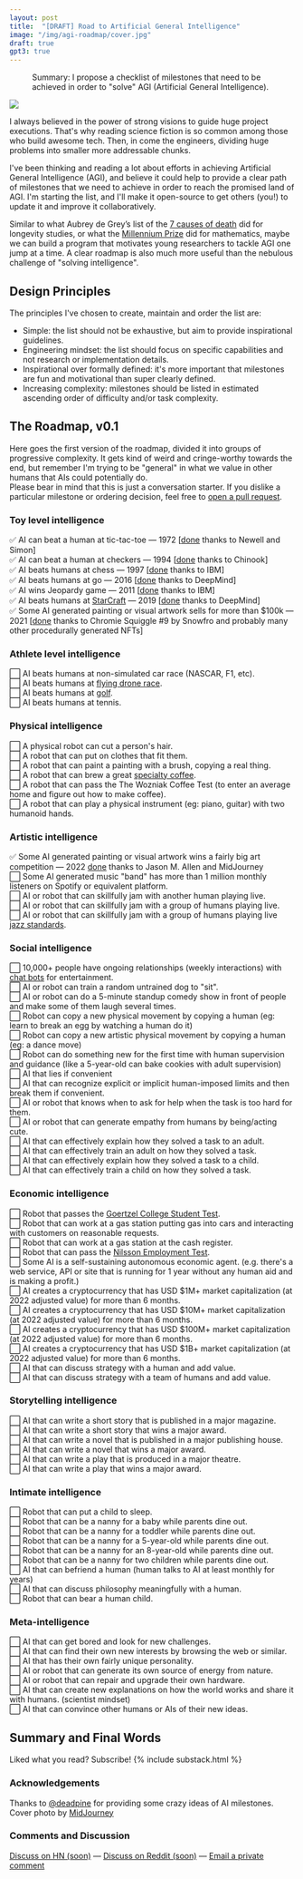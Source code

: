 ```yaml
---
layout: post
title:  "[DRAFT] Road to Artificial General Intelligence"
image: "/img/agi-roadmap/cover.jpg"
draft: true
gpt3: true
---
```

<figure>
  <figcaption style="text-align: left">
  Summary: I propose a checklist of milestones that need to be achieved in order to "solve" AGI (Artificial General Intelligence). 
  </figcaption>
</figure>
<img class="cover rounded" src="{{ page.image }}">

I always believed in the power of strong visions to guide huge project executions. That's why reading science fiction is so common among those who build awesome tech. Then, in come the engineers, dividing huge problems into smaller more addressable chunks. 

I've been thinking and reading a lot about efforts in achieving Artificial General Intelligence (AGI), and believe it could help to provide a clear path of milestones that we need to achieve in order to reach the promised land of AGI. I'm starting the list, and I'll make it open-source to get others (you!) to update it and improve it collaboratively. 

Similar to what Aubrey de Grey’s list of the [7 causes of death](https://www.longlonglife.org/en/transhumanism-longevity/aging/aubrey-de-grey/transhumanism-aubrey-de-greys-causes-of-aging-with-sens-foundation/) did for longevity studies, or what the [Millennium Prize](https://en.wikipedia.org/wiki/Millennium_Prize_Problems) did for mathematics, maybe we can build a program that motivates young researchers to tackle AGI one jump at a time. A clear roadmap is also much more useful than the nebulous challenge of "solving intelligence".


## Design Principles
The principles I've chosen to create, maintain and order the list are: 
- Simple: the list should not be exhaustive, but aim to provide inspirational guidelines.
- Engineering mindset: the list should focus on specific capabilities and not research or implementation details.
- Inspirational over formally defined: it's more important that milestones are fun and motivational than super clearly defined.
- Increasing complexity: milestones should be listed in estimated ascending order of difficulty and/or task complexity.

## The Roadmap, v0.1
Here goes the first version of the roadmap, divided it into groups of progressive complexity. It gets kind of weird and cringe-worthy towards the end, but remember I'm trying to be "general" in what we value in other humans that AIs could potentially do.  
Please bear in mind that this is just a conversation starter. If you dislike a particular milestone or ordering decision, feel free to [open a pull request](https://github.com/maraoz/maraoz.github.io/edit/master/_posts/2022-10-15-agi-roadmap.md).  

### Toy level intelligence 
✅ AI can beat a human at tic-tac-toe — 1972 [<a href="https://en.wikipedia.org/wiki/Tic-tac-toe#Strategy">done</a> thanks to Newell and Simon]<br />
✅ AI can beat a human at checkers — 1994 [<a href="https://en.wikipedia.org/wiki/Chinook_(computer_program)#Man_vs._Machine_World_Champion">done</a> thanks to Chinook]<br />
✅ AI beats humans at chess — 1997 [<a href="https://en.wikipedia.org/wiki/Deep_Blue_versus_Garry_Kasparov">done</a> thanks to IBM]<br />
✅ AI beats humans at go — 2016 [<a href="https://en.wikipedia.org/wiki/AlphaGo_versus_Lee_Sedol">done</a> thanks to DeepMind]<br />
✅ AI wins Jeopardy game — 2011 [<a href="https://en.wikipedia.org/wiki/IBM_Watson#Jeopardy!">done</a> thanks to IBM]<br />
✅ AI beats humans at [StarCraft](https://starcraft2.com/en-us/) — 2019 [<a href="https://en.wikipedia.org/wiki/AlphaStar_(software)">done</a> thanks to DeepMind]<br />
✅ Some AI generated painting or visual artwork sells for more than $100k — 2021 [<a href="https://etherscan.io/tx/0x66579f35ed2c335a218604bd1c0a1aaa938024f5a3c6d87884e4c01b3a90a0d4">done</a> thanks to Chromie Squiggle #9 by Snowfro and probably many other procedurally generated NFTs] <br />

### Athlete level intelligence
⬜ AI beats humans at non-simulated car race (NASCAR, F1, etc).<br />
⬜ AI beats humans at [flying drone race](http://arstechnica.com/gadgets/2015/08/the-new-underground-sport-of-first-person-drone-racing/). <br />
⬜ AI beats humans at [golf](https://www.youtube.com/watch?v=2CVURQdFILk). <br />
⬜ AI beats humans at tennis. <br />

### Physical intelligence
⬜ A physical robot can cut a person's hair.  
⬜ A robot that can put on clothes that fit them.  
⬜ A robot that can paint a painting with a brush, copying a real thing.  
⬜ A robot that can brew a great [specialty coffee](https://en.wikipedia.org/wiki/Specialty_coffee).  
⬜ A robot that can pass the The Wozniak Coffee Test (to enter an average home and figure out how to make coffee).  
⬜ A robot that can play a physical instrument (eg: piano, guitar) with two humanoid hands.  

### Artistic intelligence 
✅ Some AI generated painting or visual artwork wins a fairly big art competition — 2022 [<a href="https://www.nytimes.com/2022/09/02/technology/ai-artificial-intelligence-artists.html">done</a> thanks to Jason M. Allen and MidJourney](
https://www.nytimes.com/2022/09/02/technology/ai-artificial-intelligence-artists.html)<br />
⬜ Some AI generated music "band" has more than 1 million monthly listeners on Spotify or equivalent platform. <br />
⬜ AI or robot that can skillfully jam with another human playing live.  
⬜ AI or robot that can skillfully jam with a group of humans playing live.  
⬜ AI or robot that can skillfully jam with a group of humans playing live [jazz standards](https://en.wikipedia.org/wiki/Jazz_standard).  


### Social intelligence
⬜ 10,000+ people have ongoing relationships (weekly interactions) with [chat bots](http://www.nytimes.com/2015/08/04/science/for-sympathetic-ear-more-chinese-turn-to-smartphone-program.html) for entertainment.  
⬜ AI or robot can train a random untrained dog to "sit".  
⬜ AI or robot can do a 5-minute standup comedy show in front of people and make some of them laugh several times.  
⬜ Robot can copy a new physical movement by copying a human (eg: learn to break an egg by watching a human do it)  
⬜ Robot can copy a new artistic physical movement by copying a human (eg: a dance move)  
⬜ Robot can do something new for the first time with human supervision and guidance (like a 5-year-old can bake cookies with adult supervision)  
⬜ AI that lies if convenient   
⬜ AI that can recognize explicit or implicit human-imposed limits and then break them if convenient.  
⬜ AI or robot that knows when to ask for help when the task is too hard for them.    
⬜ AI or robot that can generate empathy from humans by being/acting cute.   
⬜ AI that can effectively explain how they solved a task to an adult.  
⬜ AI that can effectively train an adult on how they solved a task.  
⬜ AI that can effectively explain how they solved a task to a child.  
⬜ AI that can effectively train a child on how they solved a task.  

### Economic intelligence
⬜ Robot that passes the [Goertzel College Student Test](https://en.wikipedia.org/wiki/Artificial_general_intelligence#Tests_for_confirming_human-level_AGI).  
⬜ Robot that can work at a gas station putting gas into cars and interacting with customers on reasonable requests.  
⬜ Robot that can work at a gas station at the cash register.  
⬜ Robot that can pass the [Nilsson Employment Test](https://en.wikipedia.org/wiki/Artificial_general_intelligence#Tests_for_confirming_human-level_AGI).  
⬜ Some AI is a self-sustaining autonomous economic agent. (e.g. there's a web service, API or site that is running for 1 year without any human aid and is making a profit.)    
⬜ AI creates a cryptocurrency that has USD $1M+ market capitalization (at 2022 adjusted value) for more than 6 months.  
⬜ AI creates a cryptocurrency that has USD $10M+ market capitalization (at 2022 adjusted value) for more than 6 months.  
⬜ AI creates a cryptocurrency that has USD $100M+ market capitalization (at 2022 adjusted value) for more than 6 months.  
⬜ AI creates a cryptocurrency that has USD $1B+ market capitalization (at 2022 adjusted value) for more than 6 months.  
⬜ AI that can discuss strategy with a human and add value.  
⬜ AI that can discuss strategy with a team of humans and add value.  

### Storytelling intelligence
⬜ AI that can write a short story that is published in a major magazine.  
⬜ AI that can write a short story that wins a major award.  
⬜ AI that can write a novel that is published in a major publishing house.  
⬜ AI that can write a novel that wins a major award.  
⬜ AI that can write a play that is produced in a major theatre.  
⬜ AI that can write a play that wins a major award.  

### Intimate intelligence
⬜ Robot that can put a child to sleep.  
⬜ Robot that can be a nanny for a baby while parents dine out.  
⬜ Robot that can be a nanny for a toddler while parents dine out.  
⬜ Robot that can be a nanny for a 5-year-old while parents dine out.  
⬜ Robot that can be a nanny for an 8-year-old while parents dine out.  
⬜ Robot that can be a nanny for two children while parents dine out.  
⬜ AI that can befriend a human (human talks to AI at least monthly for years)  
⬜ AI that can discuss philosophy meaningfully with a human.  
⬜ Robot that can bear a human child.  

### Meta-intelligence
⬜ AI that can get bored and look for new challenges.  
⬜ AI that can find their own new interests by browsing the web or similar.  
⬜ AI that has their own fairly unique personality.  
⬜ AI or robot that can generate its own source of energy from nature.  
⬜ AI or robot that can repair and upgrade their own hardware.  
⬜ AI that can create new explanations on how the world works and share it with humans. (scientist mindset)  
⬜ AI that can convince other humans or AIs of their new ideas.  

## Summary and Final Words 

Liked what you read? Subscribe!
{% include substack.html %}

### Acknowledgements
Thanks to [@deadpine](https://twitter.com/deadpine_xyz) for providing some crazy ideas of AI milestones.
Cover photo by <a href="https://www.midjourney.com/">MidJourney</a>
  
### Comments and Discussion
[Discuss on HN (soon)]() — [Discuss on Reddit (soon)]() — [Email a private comment](mailto:naming@maraoz.com)


